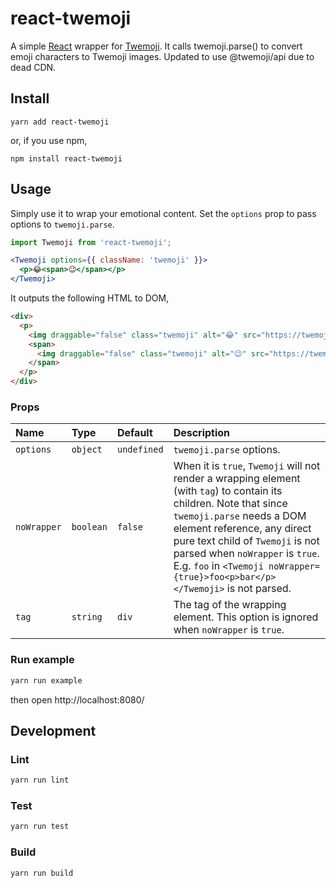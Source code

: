# react-twemoji
A simple [React](https://facebook.github.io/react/) wrapper for [Twemoji](https://github.com/twitter/twemoji).
It calls twemoji.parse() to convert emoji characters to Twemoji images.
Updated to use @twemoji/api due to dead CDN.

## Install

```shell
yarn add react-twemoji
```

or, if you use npm,

```shell
npm install react-twemoji
```

## Usage

Simply use it to wrap your emotional content. Set the `options` prop to pass options to `twemoji.parse`.

```jsx
import Twemoji from 'react-twemoji';

<Twemoji options={{ className: 'twemoji' }}>
  <p>😂<span>😉</span></p>
</Twemoji>
```

It outputs the following HTML to DOM,

```html
<div>
  <p>
    <img draggable="false" class="twemoji" alt="😂" src="https://twemoji.maxcdn.com/2/72x72/1f602.png">
    <span>
      <img draggable="false" class="twemoji" alt="😉" src="https://twemoji.maxcdn.com/2/72x72/1f609.png">
    </span>
  </p>
</div>
```

### Props

| Name             | Type          | Default     | Description|
|:----             |:----          |:----        |:----|
| `options`        | `object`      | `undefined` | `twemoji.parse` options. |
| `noWrapper`      | `boolean`     | `false`     | When it is `true`, `Twemoji` will not render a wrapping element (with `tag`) to contain its children. Note that since `twemoji.parse` needs a DOM element reference, any direct pure text child of `Twemoji` is not parsed when `noWrapper` is `true`. E.g. `foo` in `<Twemoji noWrapper={true}>foo<p>bar</p></Twemoji>` is not parsed. |
| `tag`            | `string`      | `div`       | The tag of the wrapping element. This option is ignored when `noWrapper` is `true`. |

### Run example

```sh
yarn run example
```
then open http://localhost:8080/

## Development
### Lint

```sh
yarn run lint
```

### Test

```sh
yarn run test
```

### Build

```sh
yarn run build
```
